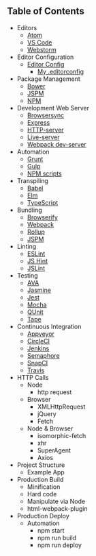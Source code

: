## Table of Contents
- Editors
  - [Atom](https://atom.io/)
  - [VS Code](https://code.visualstudio.com/)
  - [Webstorm](https://www.jetbrains.com/webstorm/)
- Editor Configuration
  - [Editor Config](http://editorconfig.org/)
    - [My .editorconfig](.editorconfig)
- Package Management
  - [Bower](https://bower.io/)
  - [JSPM](http://jspm.io/)
  - [NPM](https://www.npmjs.com/)
- Development Web Server
  - [Browsersync](https://browsersync.io/)
  - [Express](https://www.npmjs.com/package/express-server)
  - [HTTP-server](https://www.npmjs.com/package/http-server)
  - [Live-server](https://www.npmjs.com/package/live-server)
  - [Webpack dev-server](https://webpack.github.io/docs/webpack-dev-server.html)
- Automation
  - [Grunt](https://gruntjs.com/)
  - [Gulp](http://gulpjs.com/)
  - [NPM scripts](https://docs.npmjs.com/misc/scripts)
- Transpiling
  - [Babel](https://babeljs.io/)
  - [Elm](http://elm-lang.org/)
  - [TypeScript](https://www.typescriptlang.org/)
- Bundling
  - [Browserify](http://browserify.org/)
  - [Webpack](https://webpack.github.io/)
  - [Rollup](http://rollupjs.org/)
  - [JSPM](http://jspm.io/)
- Linting
  - [ESLint](http://eslint.org/)
  - [JS Hint](http://jshint.com/)
  - [JSLint](http://www.jslint.com/)
- Testing
  - [AVA](https://github.com/avajs/ava)
  - [Jasmine](https://jasmine.github.io/)
  - [Jest](https://facebook.github.io/jest/)
  - [Mocha](https://mochajs.org/)
  - [QUnit](https://qunitjs.com/)
  - [Tape](https://github.com/substack/tape)
- Continuous Integration
  - [Appveyor](https://www.appveyor.com/)
  - [CircleCI](https://circleci.com/)
  - [Jenkins](https://jenkins.io/)
  - [Semaphore](https://semaphoreci.com/)
  - [SnapCI](https://snap-ci.com/)
  - [Travis](https://travis-ci.org/)
- HTTP Calls
  - Node
    - http request
  - Browser
    - XMLHttpRequest
    - jQuery
    - Fetch
  - Node & Browser
    - isomorphic-fetch
    - xhr
    - SuperAgent
    - Axios
- Project Structure
  - Example App
- Production Build
  - Minification
  - Hard code
  - Manipulate via Node
  - html-webpack-plugin
- Production Deploy
  - Automation
    - npm start
    - npm run build
    - npm run deploy

